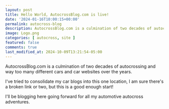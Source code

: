 ```yaml
---
layout: post
title: Hello World, AutocrossBlog.com is live!
date: '2024-01-16T10:00:15+00:00'
permalink: autocross-blog
description: AutocrossBlog.com is a culmination of two decades of autocrossing and way too many different cars and car websites over the years.
image: Logo.png
categories: [ autocross, site ]
featured: false
comments: true
last_modified_at: 2024-10-09T13:21:54-05:00
---
```

AutocrossBlog.com is a culmination of two decades of autocrossing and way too many different cars and car websites over the years.

I've tried to consolidate my car blogs into this one location, I am sure there's a broken link or two, but this is a good enough start!

I'll be blogging here going forward for all my automotive autocross adventures. 


